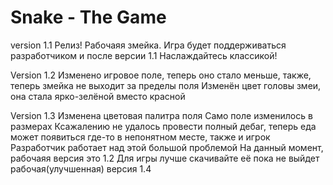 # Snake - The Game
version 1.1
Релиз!
Рабочаяя змейка. Игра будет поддерживаться разработчиком и после версии 1.1
Наслаждайтесь классикой!

Version 1.2
Изменено игровое поле, теперь оно стало меньше, также, теперь змейка не выходит за пределы поля
Изменён цвет головы змеи, она стала ярко-зелёной вместо красной

Version 1.3
Изменена цветовая палитра поля
Само поле изменилось в размерах
Ксажалению не удалось провести полный дебаг, теперь еда может появиться где-то в непонятном месте, также и игрок
Разработчик работает над этой большой проблемой
На данный момент, рабочаяя версия это 1.2
Для игры лучше скачивайте её пока не выйдет рабочая(улучшенная) версия 1.4
